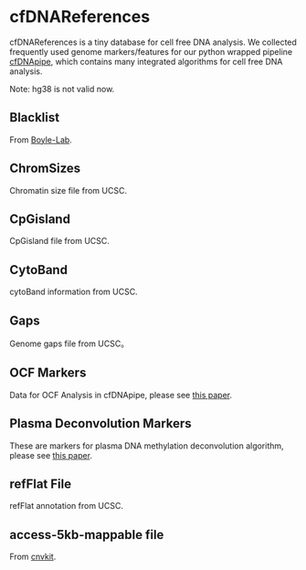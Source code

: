 # cfDNAReferences

cfDNAReferences is a tiny database for cell free DNA analysis. We collected frequently used genome markers/features for our python wrapped pipeline [cfDNApipe](https://honchkrow.github.io/cfDNApipe/), which contains many integrated algorithms for cell free DNA analysis.

Note: hg38 is not valid now.

## Blacklist

From [Boyle-Lab](https://github.com/Boyle-Lab/Blacklist).

## ChromSizes

Chromatin size file from UCSC.

## CpGisland

CpGisland file from UCSC.

## CytoBand

cytoBand information from UCSC.

## Gaps

Genome gaps file from UCSC。

## OCF Markers

Data for OCF Analysis in cfDNApipe, please see [this paper](https://genome.cshlp.org/content/29/3/418.full).

## Plasma Deconvolution Markers

These are markers for plasma DNA methylation deconvolution algorithm, please see [this paper](https://www.pnas.org/content/112/40/E5503).

## refFlat File

refFlat annotation from UCSC.

## access-5kb-mappable file

From [cnvkit](https://cnvkit.readthedocs.io/en/v0.7.3/nonhybrid.html).


